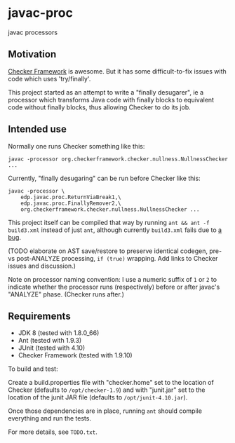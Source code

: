 # javac-proc

javac processors

## Motivation

[Checker Framework](http://types.cs.washington.edu/checker-framework/)
is awesome. But it has some difficult-to-fix issues with code which
uses 'try/finally'.

This project started as an attempt to write a "finally desugarer", ie
a processor which transforms Java code with finally blocks to
equivalent code without finally blocks, thus allowing Checker to do
its job.

## Intended use

Normally one runs Checker something like this:

    javac -processor org.checkerframework.checker.nullness.NullnessChecker ...

Currently, "finally desugaring" can be run before Checker like this:

    javac -processor \
        edp.javac.proc.ReturnViaBreak1,\
        edp.javac.proc.FinallyRemover2,\
        org.checkerframework.checker.nullness.NullnessChecker ...

This project itself can be compiled that way by running `ant && ant -f
build3.xml` instead of just `ant`, although currently `build3.xml`
fails due to [a bug](https://github.com/edp70/javac-proc/issues/2).

(TODO elaborate on AST save/restore to preserve identical codegen,
pre- vs post-ANALYZE processing, `if (true)` wrapping. Add links to
Checker issues and discussion.)

Note on processor naming convention: I use a numeric suffix of `1` or
`2` to indicate whether the processor runs (respectively) before or
after javac's "ANALYZE" phase. (Checker runs after.)

## Requirements

 * JDK 8             (tested with 1.8.0_66)
 * Ant               (tested with 1.9.3)
 * JUnit             (tested with 4.10)
 * Checker Framework (tested with 1.9.10)

To build and test:

Create a build.properties file with "checker.home" set to the location
of Checker (defaults to `/opt/checker-1.9`) and with "junit.jar" set to
the location of the junit JAR file (defaults to `/opt/junit-4.10.jar`).

Once those dependencies are in place, running `ant` should compile
everything and run the tests.

For more details, see `TODO.txt`.
